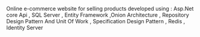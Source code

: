 Online e-commerce website for selling products developed using : Asp.Net core Api , SQL Server , Entity Framework ,Onion Architecture , Repository Design Pattern And Unit Of Work , Specification Design Pattern , Redis , Identity Server 
